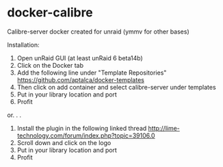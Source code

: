 # docker-calibre

Calibre-server docker created for unraid (ymmv for other bases)


Installation:

1. Open unRaid GUI (at least unRaid 6 beta14b) <br />
2. Click on the Docker tab <br />
3. Add the following line under "Template Repositories" https://github.com/aptalca/docker-templates <br />
4. Then click on add container and select calibre-server under templates <br />
5. Put in your library location and port <br />
6. Profit

or. . .

1. Install the plugin in the following linked thread http://lime-technology.com/forum/index.php?topic=39106.0 <br />
2. Scroll down and click on the logo <br />
3. Put in your library location and port <br />
4. Profit
